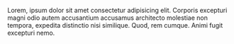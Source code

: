 Lorem, ipsum dolor sit amet consectetur adipisicing elit. Corporis excepturi magni odio autem accusantium accusamus architecto molestiae non tempora, expedita distinctio nisi similique. Quod, rem cumque. Animi fugit excepturi nemo.